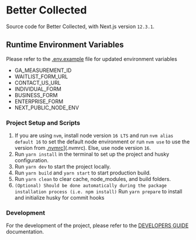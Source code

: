 # Better Collected

Source code for Better Collected, with Next.js version `12.3.1`.

## Runtime Environment Variables

Please refer to the [.env.example](.env.example) file for updated environment variables

-   GA_MEASUREMENT_ID
-   WAITLIST_FORM_URL
-   CONTACT_US_URL
-   INDIVIDUAL_FORM
-   BUSINESS_FORM
-   ENTERPRISE_FORM
-   NEXT_PUBLIC_NODE_ENV

### Project Setup and Scripts

1. If you are using `nvm`, install node version `16 LTS` and run `nvm alias default 16` to set the default node environment or run `nvm use` to use the version from [.nvmrc](.nvmrc)](.nvmrc). Else, use node version `16`.
2. Run `yarn install` in the terminal to set up the project and husky configuration.
3. Run `yarn dev` to start the project locally.
4. Run `yarn build` and `yarn start` to start production build.
5. Run `yarn clean` to clear cache, node_modules, and build folders.
6. `(Optional) Should be done automatically during the package installation process (i.e. npm install)` Run `yarn prepare` to install and initialize husky for commit hooks

### Development

For the development of the project, please refer to the [DEVELOPERS GUIDE](DEVELOPERS_GUIDE.md) documentation.
